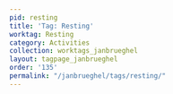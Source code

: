 ```yaml
---
pid: resting
title: 'Tag: Resting'
worktag: Resting
category: Activities
collection: worktags_janbrueghel
layout: tagpage_janbrueghel
order: '135'
permalink: "/janbrueghel/tags/resting/"
---
```

